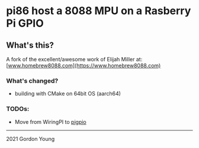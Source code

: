# pi86 host a 8088 MPU on a Rasberry Pi GPIO

## What's this?
A fork of the excellent/awesome work of Elijah Miller
at: [www.homebrew8088.com](https://www.homebrew8088.com)

### What's changed?    
- building with CMake on 64bit OS (aarch64)

### TODOs:    
- Move from WiringPI to [pigpio](http://www.abyz.me.uk/rpi/pigpio/pigs.html)

---
2021 Gordon Young

